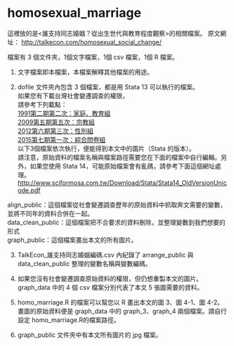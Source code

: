 # homosexual_marriage
這裡放的是<誰支持同志婚姻？從出生世代與教育程度觀察>的相關檔案。
原文網址：
http://talkecon.com/homosexual_social_change/

檔案有 3 個文件夾，1個文字檔案，1個 csv 檔案，1個 R 檔案。

1.	文字檔案即本檔案，本檔案解釋其他檔案的用途。

2.	dofile 文件夾內包含 3 個檔案，都是用 Stata 13 可以執行的檔案。<br/> 如果您有下載台灣社會變遷調查的權限，<br/> 請參考下列載點：<br/> [1991第二期第二次：家庭、教育組](https://srda.sinica.edu.tw/group/sciitem/3/5) <br/>[2009第五期第五次：宗教組](https://srda.sinica.edu.tw/group/sciitem/3/191) <br/>[2012第六期第三次：性別組](https://srda.sinica.edu.tw/group/sciitem/3/1565) <br/>[2015第七期第一次：綜合問卷組](https://srda.sinica.edu.tw/group/sciitem/3/1954) <br/>以下3個檔案依次執行，便能得到本文中的圖片（Stata 的版本）。<br/>請注意，原始資料的檔案名稱與檔案路徑需要您在下面的檔案中自行編輯。另外，如果您使用 Stata 14，可能原始檔案會有亂碼，請參考下面這個網址處理。<br/> http://www.sciformosa.com.tw/Download/Stata/Stata14_OldVersionUnicode.pdf <br/>

 align_public：這個檔案從社會變遷調查歷年的原始資料中抓取奔文需要的變數，並將不同年的資料合併在一起。<br/>
 data_clean_public：這個檔案把不合要求的資料刪除，並整理變數到我們想要的形式<br/>
 graph_public：這個檔案畫出本文的所有圖片。<br/>

3.	TalkEcon_誰支持同志婚姻編碼.csv 內紀錄了 arrange_public 與 data_clean_public 整理的變數名稱與變數編碼。

4.	如果您沒有社會變遷調查原始資料的權限，但仍想重製本文的圖片。graph_data 中的 4 個 csv 檔案分別代表了本文 5 張圖需要的資料。

5.	homo_marriage.R 的檔案可以幫您以 R 畫出本文的圖 3、圖 4-1、圖 4-2。畫圖的原始資料便是 graph_data 中的 graph_3、graph_4 兩個檔案。請自行設定 homo_marriage.R的檔案路徑。

6.	graph_public 文件夾中有本文所有圖片的 jpg 檔案。
